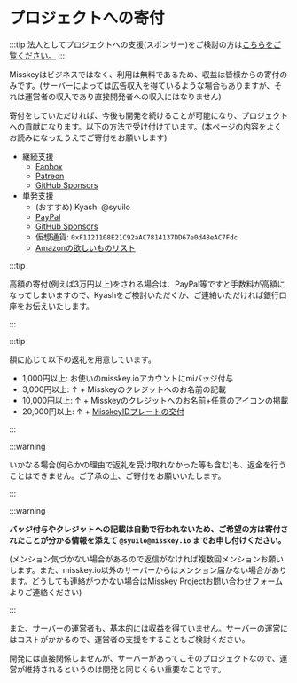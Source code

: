 # プロジェクトへの寄付

:::tip
法人としてプロジェクトへの支援(スポンサー)をご検討の方は[こちらをご覧ください。](/docs/become-a-sponsor/)
:::

Misskeyはビジネスではなく、利用は無料であるため、収益は皆様からの寄付のみです。(サーバーによっては広告収入を得ているような場合もありますが、それは運営者の収入であり直接開発者への収入にはなりません)

寄付をしていただければ、今後も開発を続けることが可能になり、プロジェクトへの貢献になります。以下の方法で受け付けています。(本ページの内容をよくお読みになったうえでご寄付をお願いします)

- 継続支援
    - [Fanbox](https://syuilo.fanbox.cc/)
    - [Patreon](https://www.patreon.com/syuilo)
    - [GitHub Sponsors](https://github.com/sponsors/misskey-dev)
- 単発支援
    - (おすすめ) Kyash: @syuilo
    - [PayPal](https://paypal.me/syuilo)
    - [GitHub Sponsors](https://github.com/sponsors/misskey-dev)
    - 仮想通貨: `0xF1121108E21C92aAC7814137DD67e0d48eAC7Fdc`
    - [Amazonの欲しいものリスト](https://www.amazon.jp/hz/wishlist/ls/4JG4P6XKX9KD?ref_=wl_share)

:::tip

高額の寄付(例えば3万円以上)をされる場合は、PayPal等ですと手数料が高額になってしまいますので、Kyashをご検討いただくか、ご連絡いただければ銀行口座をお伝えいたします。

:::

:::tip

額に応じて以下の返礼を用意しています。

- 1,000円以上: お使いのmisskey.ioアカウントにmiバッジ付与
- 3,000円以上: ↑ + Misskeyのクレジットへのお名前の記載
- 10,000円以上: ↑ + Misskeyのクレジットへのお名前+任意のアイコンの掲載
- 20,000円以上: ↑ + [MisskeyIDプレートの交付](/docs/mi-card/)

:::

:::warning

いかなる場合(何らかの理由で返礼を受け取れなかった等も含む)も、返金を行うことはできません。ご了承の上、ご寄付をお願いいたします。

:::

:::warning

**バッジ付与やクレジットへの記載は自動で行われないため、ご希望の方は寄付されたことが分かる情報を添えて `@syuilo@misskey.io` までお申し付けください。**

(メンション気づかない場合があるので返信がなければ複数回メンションお願いします。また、misskey.io以外のサーバーからはメンション届かない場合があります。どうしても連絡がつかない場合はMisskey Projectお問い合わせフォームよりご連絡ください)

:::

また、サーバーの運営者も、基本的には収益を得ていません。サーバーの運営にはコストがかかるので、運営者の支援をすることもご検討ください。

開発には直接関係しませんが、サーバーがあってこそのプロジェクトなので、運営が維持されるというのは開発と同じくらい重要なことです。
